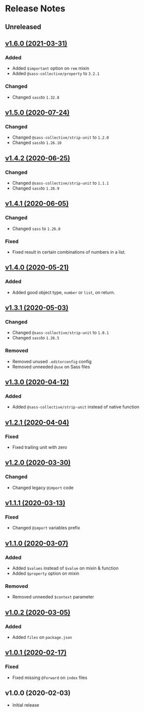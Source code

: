 # Release Notes

## Unreleased

## [v1.6.0 (2021-03-31)](https://github.com/sass-collective/sass-rem/compare/v1.5.0...v1.6.0)

### Added

* Added `$important` option on `rem` mixin
* Added ``@sass-collective/property`` to ``3.2.1``

### Changed

* Changed ``sass``to ``1.32.8``

## [v1.5.0 (2020-07-24)](https://github.com/sass-collective/sass-rem/compare/v1.4.2...v1.5.0)

### Changed

* Changed ``@sass-collective/strip-unit`` to ``1.2.0``
* Changed ``sass``to ``1.26.10``

## [v1.4.2 (2020-06-25)](https://github.com/sass-collective/sass-rem/compare/v1.4.1...v1.4.2)

### Changed

* Changed ``@sass-collective/strip-unit`` to ``1.1.1``
* Changed ``sass``to ``1.26.9``

## [v1.4.1 (2020-06-05)](https://github.com/sass-collective/sass-rem/compare/v1.4.0...v1.4.1)

### Changed

* Changed ``sass`` to ``1.26.8``

### Fixed

* Fixed result in certain combinations of numbers in a list.

## [v1.4.0 (2020-05-21)](https://github.com/sass-collective/sass-rem/compare/v1.3.1...v1.4.0)

### Added

* Added good object type, ``number`` or ``list``, on return.

## [v1.3.1 (2020-05-03)](https://github.com/sass-collective/sass-rem/compare/v1.3.0...v1.3.1)

### Changed

* Changed ``@sass-collective/strip-unit`` to ``1.0.1``
* Changed ``sass``to ``1.26.5``

### Removed

* Removed unused ``.editorconfig`` config
* Removed unneeded ``@use`` on Sass files

## [v1.3.0 (2020-04-12)](https://github.com/sass-collective/sass-rem/compare/v1.2.1...v1.3.0)

### Added

* Added ``@sass-collective/strip-unit`` instead of native function

## [v1.2.1 (2020-04-04)](https://github.com/sass-collective/sass-rem/compare/v1.2.0...v1.2.1)

### Fixed

* Fixed trailing unit with zero

## [v1.2.0 (2020-03-30)](https://github.com/sass-collective/sass-rem/compare/v1.1.0...v1.2.0)

### Changed

* Changed legacy ``@import`` code

## [v1.1.1 (2020-03-13)](https://github.com/sass-collective/sass-rem/compare/v1.0.2...v1.1.1)

### Fixed

* Changed ``@import`` variables prefix

## [v1.1.0 (2020-03-07)](https://github.com/sass-collective/sass-rem/compare/v1.0.2...v1.1.0)

### Added

* Added ``$values`` instead of ``$value`` on mixin & function
* Added ``$property`` option on mixin

### Removed

* Removed unneeded ``$context`` parameter

## [v1.0.2 (2020-03-05)](https://github.com/sass-collective/sass-rem/compare/v1.0.1...v1.0.2)

### Added

* Added ``files`` on ``package.json``

## [v1.0.1 (2020-02-17)](https://github.com/sass-collective/sass-rem/compare/v1.0.0...v1.0.1)

### Fixed

* Fixed missing ``@forward`` on ``index`` files

## v1.0.0 (2020-02-03)

* Initial release
